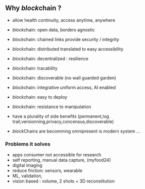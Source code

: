 
## Why *block*chain ?

* allow health continuity, access anytime, anywhere

* *block*chain: open data, borders agnostic
* *block*chain: chained links provide security / integrity
* *block*chain: distributed translated to easy accessibility
* *block*chain: decentralized : resilience
* *block*chain: tracability
* *block*chain: discoverable (no wall guarded garden)

* *block*chain: integrative uniform access, AI enabled
* *block*chain: easy to deploy
* *block*chain: resistance to manipulation

* have a plurality of side benefits
  (permanent,log trail,versionning,privacy,concensus,discoverable) 

* *block*Chains are becomming omnipresent is modern system ...

### Problems it solves

* apps consumer not accessible for research
* self reporting, manual data capture, (myfood24)
* digital imaging
* reduce friction: sensors, wearable
* ML, validation,
* vision based : volume, 2 shots + 3D reconstitution 

